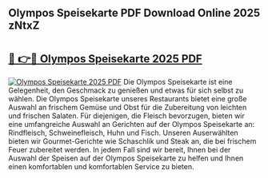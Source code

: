 ## Olympos Speisekarte PDF Download Online 2025 zNtxZ

# <h2><a href="http://gc9appr.nevu.top/?p=Olympos+Speisekarte">🔗 👉🔴 Olympos Speisekarte 2025 PDF</a></h2>

[![Olympos Speisekarte 2025 PDF](https://i.imgur.com/dBaPXMq.png)](http://gc9appr.nevu.top/?p=Olympos+Speisekarte)
Die Olympos Speisekarte ist eine Gelegenheit, den Geschmack zu genießen und etwas für sich selbst zu wählen. Die Olympos Speisekarte unseres Restaurants bietet eine große Auswahl an frischem Gemüse und Obst für die Zubereitung von leichten und frischen Salaten. Für diejenigen, die Fleisch bevorzugen, bieten wir eine umfangreiche Auswahl an Gerichten auf der Olympos Speisekarte an: Rindfleisch, Schweinefleisch, Huhn und Fisch. Unseren Auserwählten bieten wir Gourmet-Gerichte wie Schaschlik und Steak an, die bei frischem Feuer zubereitet werden. In jedem Fall sind wir bereit, Ihnen bei der Auswahl der Speisen auf der Olympos Speisekarte zu helfen und Ihnen einen komfortablen und komfortablen Service zu bieten.
